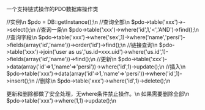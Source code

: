 一个支持链式操作的PDO数据库操作类

//实例\n
$pdo = DB::getInstance();\n
//查询全部\n
$pdo->table('xxx')->->select();\n
//查询一条\n
$pdo->table('xxx')->where('id',1,'<','AND')->find();\n
//查询字段\n
$pdo->table('xxx')->where('sex',1)->where('name','persi')->fields(array('id','name'))->order('id')->find();\n
//链接查询\n
$pdo->table('xxx')->join('user as us','us.id=xxx.uid')->where('us.id',1)->fields(array('id','name'))->find();\n
//更新\n
$pdo->table('xxx')->data(array('id'=>1,'name'=>'persi'))->where('id',1)->update();\n
//插入\n
$pdo->table('xxx')->data(array('id'=>1,'name'=>'persi'))->where('id',1)->insert();\n
//删除\n
$pdo->table('xxx')->where('id',1)->delete();\n

更新和删除都做了安全处理，无where条件禁止操作。\n
如果需要删除全部\n
$pdo->table('xxx')->where(1,1)->update();\n
